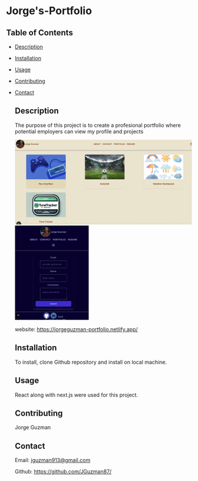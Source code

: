 
# Jorge's-Portfolio

 ## Table of Contents
- [Description](#description) 
- [Installation](#installation)
- [Usage](#usage)
- [Contributing](#contributing)
- [Contact](#contact)
 

  ## Description

  The purpose of this project is to create a profesional portfolio where potential employers can view my profile and projects

  <img src="./portfoliopage.png" alt="Portfolio page screenshot" width="500"/>

  <img src="./darkmode.png" alt="Dark mode screenshot" width="200"/>

  
  website: https://jorgeguzman-portfolio.netlify.app/
  ## Installation

  To install, clone Github repository and install on local machine.
  
  ## Usage

  React along with next.js were used for this project.

  ## Contributing
  Jorge Guzman

  
  ## Contact
  Email: jguzman913@gmail.com

  Github: https://github.com/JGuzman87/
